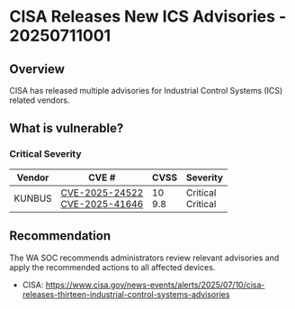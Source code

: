 # CISA Releases New ICS Advisories - 20250711001

## Overview

CISA has released multiple advisories for Industrial Control Systems (ICS) related vendors.

## What is vulnerable?

### Critical Severity

| Vendor | CVE #                                                                                                                                                                                                                                        | CVSS        | Severity               |
| ------ | -------------------------------------------------------------------------------------------------------------------------------------------------------------------------------------------------------------------------------------------- | ----------- | ---------------------- |
| KUNBUS | [CVE-2025-24522](https://www.cve.org/CVERecord?id=CVE-2025-24522 "https://www.cve.org/CVERecord?id=CVE-2025-24522") <br> [CVE-2025-41646](https://www.cve.org/CVERecord?id=CVE-2025-41646 "https://www.cve.org/CVERecord?id=CVE-2025-41646") | 10 <br> 9.8 | Critical <br> Critical |

## Recommendation

The WA SOC recommends administrators review relevant advisories and apply the recommended actions to all affected devices.

- CISA: <https://www.cisa.gov/news-events/alerts/2025/07/10/cisa-releases-thirteen-industrial-control-systems-advisories>
